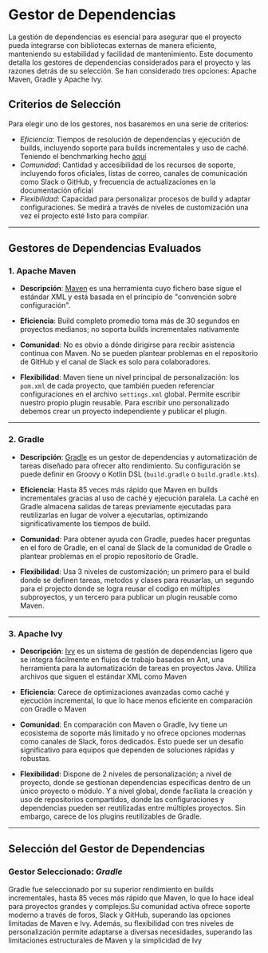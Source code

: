 # Gestor de Dependencias

La gestión de dependencias es esencial para asegurar que el proyecto pueda integrarse con bibliotecas externas de manera eficiente, manteniendo su estabilidad y facilidad de mantenimiento. Este documento detalla los gestores de dependencias considerados para el proyecto y las razones detrás de su selección. Se han considerado tres opciones: Apache Maven, Gradle y Apache Ivy.

## Criterios de Selección

Para elegir uno de los gestores, nos basaremos en una serie de criterios:

- *Eficiencia*: Tiempos de resolución de dependencias y ejecución de builds, incluyendo soporte para builds incrementales y uso de caché. Teniendo el benchmarking hecho [aquí](https://tomgregory.com/gradle/maven-vs-gradle-comparison/#Maven_vs_Gradle_performance_comparison)
- *Comunidad*: Cantidad y accesibilidad de los recursos de soporte, incluyendo foros oficiales, listas de correo, canales de comunicación como Slack o GitHub, y frecuencia de actualizaciones en la documentación oficial
- *Flexibilidad*:  Capacidad para personalizar procesos de build y adaptar configuraciones. Se medirá a través de niveles de customización una vez el projecto esté listo para compilar.

---

## Gestores de Dependencias Evaluados

### 1. Apache Maven

- **Descripción**: [Maven](https://maven.apache.org/) es una herramienta cuyo fichero base sigue el estándar XML y está basada en el principio de "convención sobre configuración".

- **Eficiencia**: Build completo promedio toma más de 30 segundos en proyectos medianos; no soporta builds incrementales nativamente 
- **Comunidad**: No es obvio a dónde dirigirse para recibir asistencia continua con Maven. No se pueden plantear problemas en el repositorio de GitHub y el canal de Slack es solo para colaboradores.
- **Flexibilidad**: Maven tiene un nivel principal de personalización: los `pom.xml` de cada proyecto, que también pueden referenciar configuraciones en el archivo `settings.xml` global. Permite escribir nuestro propio plugin reusable. Para escribir uno personalizado debemos crear un proyecto independiente y publicar el plugin.

---

### 2. Gradle

- **Descripción**: [Gradle](https://gradle.org/) es un gestor de dependencias y automatización de tareas diseñado para ofrecer alto rendimiento. Su configuración se puede definir en Groovy o Kotlin DSL (`build.gradle` o `build.gradle.kts`).

- **Eficiencia**: Hasta 85 veces más rápido que Maven en builds incrementales gracias al uso de caché y ejecución paralela. La caché en Gradle almacena salidas de tareas previamente ejecutadas para reutilizarlas en lugar de volver a ejecutarlas, optimizando significativamente los tiempos de build.
- **Comunidad**: Para obtener ayuda con Gradle, puedes hacer preguntas en el foro de Gradle, en el canal de Slack de la comunidad de Gradle o plantear problemas en el propio repositorio de Gradle. 
- **Flexibilidad**: Usa 3 niveles de customización; un primero para el build donde se definen tareas, metodos y clases para reusarlas, un segundo para el projecto donde se logra reusar el codigo en múltiples subproyectos, y un tercero para publicar un plugin reusable como Maven.

---

### 3. Apache Ivy

- **Descripción**: [Ivy](https://ant.apache.org/ivy/) es un sistema de gestión de dependencias ligero que se integra fácilmente en flujos de trabajo basados en Ant, una herramienta para la automatización de tareas en proyectos Java. Utiliza archivos que siguen el estándar XML como Maven

- **Eficiencia**: Carece de optimizaciones avanzadas como caché y ejecución incremental, lo que lo hace menos eficiente en comparación con Gradle o Maven
- **Comunidad**: En comparación con Maven o Gradle, Ivy tiene un ecosistema de soporte más limitado y no ofrece opciones modernas como canales de Slack, foros dedicados. Esto puede ser un desafío significativo para equipos que dependen de soluciones rápidas y robustas.
- **Flexibilidad**: Dispone de 2 niveles de personalización; a nivel de proyecto, donde se gestionan dependencias específicas dentro de un único proyecto o módulo. Y a nivel global, donde faciliata la creación y uso de repositorios compartidos, donde las configuraciones y dependencias pueden ser reutilizadas entre múltiples proyectos. Sin embargo, carece de los plugins reutilizables de Gradle.

---

## Selección del Gestor de Dependencias

### Gestor Seleccionado: *Gradle*

Gradle fue seleccionado por su superior rendimiento en builds incrementales, hasta 85 veces más rápido que Maven, lo que lo hace ideal para proyectos grandes y complejos​.Su comunidad activa ofrece soporte moderno a través de foros, Slack y GitHub, superando las opciones limitadas de Maven e Ivy​. Además, su flexibilidad con tres niveles de personalización permite adaptarse a diversas necesidades, superando las limitaciones estructurales de Maven y la simplicidad de Ivy